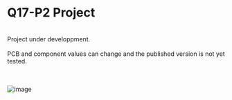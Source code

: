 # Q17-P2 Project</b><br>
<br>
Project under developpment.<br>
<br>
PCB and component values can change and the published version is not yet tested.<br>
<br>
<br>

![image](https://user-images.githubusercontent.com/12907102/150564565-02711916-3c6f-4fcd-b6e8-cdc637423e38.jpg)


